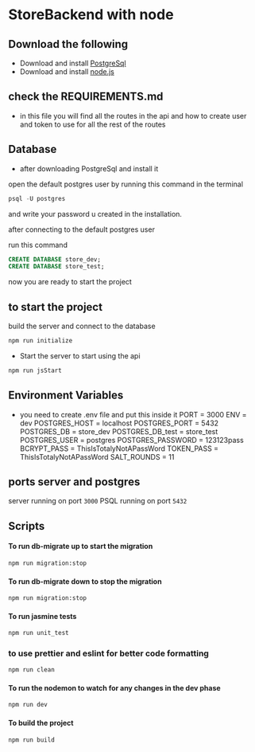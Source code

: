 # StoreBackend with node

## Download the following
-   Download and install [PostgreSql](https://www.postgresql.org/download/)
-   Download and install [node.js](https://nodejs.org/en/)


## check the REQUIREMENTS.md 
- in this file you will find all the routes in the api 
 and how to create user and token to use for all the rest of the routes

## Database 
- after downloading PostgreSql and install it 

open the default postgres user by running this command in the terminal
```sql
psql -U postgres
```
and write your password u created in the installation.

after connecting to the default postgres user 

run this command 
```sql
CREATE DATABASE store_dev;
CREATE DATABASE store_test;
```
now you are ready to start the project


## to start the project 

 build the server and connect to the database
 
```bash
npm run initialize   
```

- Start the server to start using the api

```bash
npm run jsStart
```

## Environment Variables

-  you need to create .env file and put this inside it
    PORT = 3000
    ENV = dev
    POSTGRES_HOST = localhost
    POSTGRES_PORT = 5432
    POSTGRES_DB = store_dev
    POSTGRES_DB_test = store_test
    POSTGRES_USER = postgres
    POSTGRES_PASSWORD = 123123pass
    BCRYPT_PASS = ThisIsTotalyNotAPassWord
    TOKEN_PASS = ThisIsTotalyNotAPassWord
    SALT_ROUNDS = 11

## ports server and postgres
server running on port `3000` 
PSQL running on port `5432`


## Scripts

#### To run db-migrate up to start the migration
```bash
npm run migration:stop
```
#### To run db-migrate down to stop the migration
```bash
npm run migration:stop
```

#### To run jasmine tests
```bash
npm run unit_test
```


### to use prettier and eslint for better code formatting
```bash
npm run clean
```

#### To run the nodemon to watch for any changes in the dev phase
```bash
npm run dev
```


#### To build the project
```bash
npm run build
```
